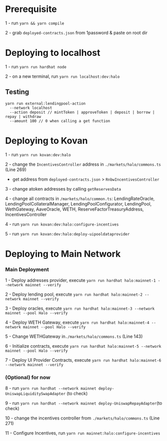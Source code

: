# Prerequisite

1 - run `yarn && yarn compile`

2 - grab `deployed-contracts.json` from 1password & paste on root dir

# Deploying to localhost

1 - run `yarn run hardhat node`

2 - on a new terminal, run `yarn run localhost:dev:halo`

## Testing

```
yarn run external:lendingpool-action
  --network localhost
  --action deposit // mintToken | approveToken | deposit | borrow | repay | withdraw
  --amount 100 // 0 when calling a get function
```

# Deploying to Kovan

1 - run `yarn run kovan:dev:halo`

2 - change the `IncentivesController` address in `./markets/halo/commons.ts` (Line 269)

- get address from `deployed-contracts.json` > `RnbwIncentivesController`

3 - change atoken addresses by calling `getReservesData`

4 - change all contracts in `/markets/halo/common.ts`: LendingRateOracle, LendingPoolCollateralManager, LendingPoolConfigurator, LendingPool, WethGateway, AaveOracle, WETH, ReserveFactorTreasuryAddress, IncentivesController

4 - run `yarn run kovan:dev:halo:configure-incentives`

5 - run `yarn run kovan:dev:halo:deploy-uipooldataprovider`

# Deploying to Main Network

### Main Deployment

1 - Deploy addresses provider, execute `yarn run hardhat halo:mainnet-1 --network mainnet --verify`

2 - Deploy lending pool, execute `yarn run hardhat halo:mainnet-2 --network mainnet --verify`

3 - Deploy oracles, execute `yarn run hardhat halo:mainnet-3 --network mainnet --pool Halo --verify`

4 - Deploy WETH Gateway, execute `yarn run hardhat halo:mainnet-4 --network mainnet --pool Halo --verify`

5 - Change WETHGateway in`./markets/halo/commons.ts` (Line 143)

6 - Initialize contracts, execute `yarn run hardhat halo:mainnet-5 --network mainnet --pool Halo --verify`

7 - Deploy UI Provider Contracts, execute `yarn run hardhat halo:mainnet-6 --network mainnet --verify`

### (Optional) for now

8 - run `yarn run hardhat --network mainnet deploy-UniswapLiquiditySwapAdapter` (to check)

9 - run `yarn run hardhat --network mainnet deploy-UniswapRepayAdapter`(to check)

10 - change the incentives controller from `./markets/halo/commons.ts` (Line 271)

11 - Configure Incentives, run `yarn run mainnet:halo:configure-incentives`
